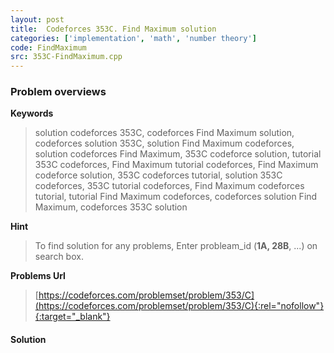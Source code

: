 ```yaml
---
layout: post
title:  Codeforces 353C. Find Maximum solution
categories: ['implementation', 'math', 'number theory']
code: FindMaximum
src: 353C-FindMaximum.cpp
---
```

### **Problem overviews**

**Keywords**
> solution codeforces 353C, codeforces Find Maximum solution, codeforces solution 353C, solution Find Maximum codeforces, solution codeforces Find Maximum, 353C codeforce solution, tutorial 353C codeforces, Find Maximum tutorial codeforces, Find Maximum codeforce solution, 353C codeforces tutorial, solution 353C codeforces, 353C tutorial codeforces, Find Maximum codeforces tutorial, tutorial Find Maximum codeforces, codeforces solution Find Maximum, codeforces 353C solution

**Hint**
> To find solution for any problems, Enter probleam_id (**1A, 28B**, ...) on search box. 

**Problems Url**
> [https://codeforces.com/problemset/problem/353/C](https://codeforces.com/problemset/problem/353/C){:rel="nofollow"}{:target="_blank"}

#### **Solution**



